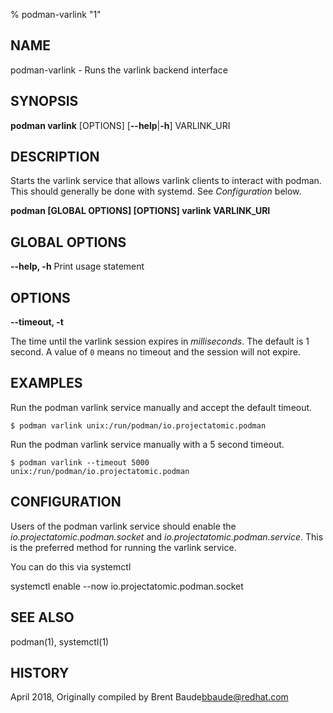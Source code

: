 % podman-varlink "1"

## NAME
podman\-varlink - Runs the varlink backend interface

## SYNOPSIS
**podman varlink** [OPTIONS]
[**--help**|**-h**]
VARLINK_URI

## DESCRIPTION
Starts the varlink service that allows varlink clients to interact with podman.  This should generally be done
with systemd.  See _Configuration_ below.

**podman [GLOBAL OPTIONS] [OPTIONS] varlink VARLINK_URI**

## GLOBAL OPTIONS

**--help, -h**
  Print usage statement

## OPTIONS
**--timeout, -t**

The time until the varlink session expires in _milliseconds_. The default is 1
second. A value of `0` means no timeout and the session will not expire.

## EXAMPLES

Run the podman varlink service manually and accept the default timeout.

```
$ podman varlink unix:/run/podman/io.projectatomic.podman
```

Run the podman varlink service manually with a 5 second timeout.

```
$ podman varlink --timeout 5000 unix:/run/podman/io.projectatomic.podman
```

## CONFIGURATION

Users of the podman varlink service should enable the _io.projectatomic.podman.socket_ and _io.projectatomic.podman.service_.
This is the preferred method for running the varlink service.

You can do this via systemctl

systemctl enable --now io.projectatomic.podman.socket

## SEE ALSO
podman(1), systemctl(1)

## HISTORY
April 2018, Originally compiled by Brent Baude<bbaude@redhat.com>
